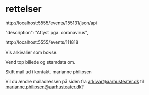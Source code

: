 # rettelser

http://localhost:5555/events/155131/json/api

"description": "Aflyst pga. coronavirus",

http://localhost:5555/events/111818

Vis arkivalier som bokse. 

Vend top billede og stamdata om. 

Skift mail ud i kontakt. marianne philipsen

Vil du ændre mailadressen på siden fra arkivar@aarhusteater.dk til marianne.philipsen@aarhusteater.dk?

